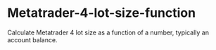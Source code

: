 # Metatrader-4-lot-size-function
Calculate Metatrader 4 lot size as a function of a number, typically an account balance.
